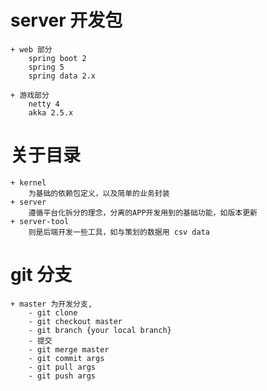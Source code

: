 # server 开发包
    + web 部分
        spring boot 2
        spring 5
        spring data 2.x

    + 游戏部分
        netty 4
        akka 2.5.x

# 关于目录
    + kernel
        为基础的依赖包定义，以及简单的业务封装
    + server
        遵循平台化拆分的理念，分离的APP开发用到的基础功能，如版本更新
    + server-tool
        则是后端开发一些工具，如与策划的数据用 csv data

# git 分支
    + master 为开发分支,
        - git clone
        - git checkout master
        - git branch {your local branch}
        - 提交
        - git merge master
        - git commit args
        - git pull args
        - git push args
